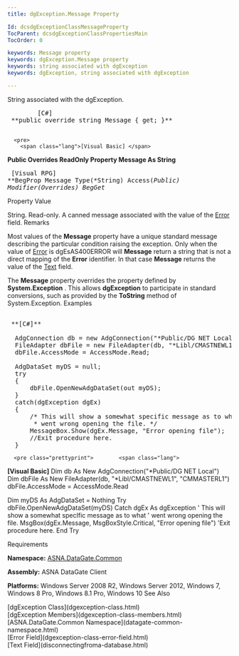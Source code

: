 ```yaml
---
title: dgException.Message Property

Id: dcsdgExceptionClassMessageProperty
TocParent: dcsdgExceptionClassPropertiesMain
TocOrder: 0

keywords: Message property
keywords: dgException.Message property
keywords: string associated with dgException
keywords: dgException, string associated with dgException

---
```


String associated with the dgException. 
<pre>
        <span class="lang">[C#]</span>
 **public override string Message { get; }** 
      </pre>
      <pre>
        <span class="lang">[Visual Basic] </span>
 **Public Overrides ReadOnly Property Message As String** 
      </pre>
      <pre class="prettyprint">
        <span class="lang">[Visual RPG]</span>
 **BegProp Message Type(*String) Access(*Public) Modifier(*Overrides)
   BegGet** 
      </pre>

Property Value

String. Read-only. A canned message associated with the value of the [ Error](dgexception-class-error-field.html) field. 
Remarks

Most values of the <span> **Message** </span> property have a unique standard message describing the particular condition raising the exception. Only when the value of [ Error](dgexception-class-error-field.html) is dgEsAS400ERROR will <span> **Message** </span> return a string that is not a direct mapping of the **Error** identifier. In that case **Message** returns the value of the [ Text](disconnectingfroma-database.html) field.

The <span> **Message** </span> property overrides the property defined by <span> **System.Exception** </span>. This allows **dgException** to participate in standard conversions, such as provided by the <span> **ToString** </span> method of <span>System.Exception</span>.
Examples

<pre class="prettyprint">        <span class="lang">
 **[C#]** 
        </span>
  AdgConnection db = new AdgConnection("*Public/DG NET Local");
  FileAdapter dbFile = new FileAdapter(db, "*Libl/CMASTNEWL1", "CMMASTERL1");
  dbFile.AccessMode = AccessMode.Read;

  AdgDataSet myDS = null;
  try
  {
      dbFile.OpenNewAdgDataSet(out myDS);
  }
  catch(dgException dgEx)
  {
      /* This will show a somewhat specific message as to what 
       * went wrong opening the file. */
      MessageBox.Show(dgEx.Message, "Error opening file");
      //Exit procedure here.
  }
</pre>
      <pre class="prettyprint">        <span class="lang">
 **[Visual Basic]** 
        </span>
  Dim db As New AdgConnection("*Public/DG NET Local")
  Dim dbFile As New FileAdapter(db, "*Libl/CMASTNEWL1", "CMMASTERL1")
  dbFile.AccessMode = AccessMode.Read

  Dim myDS As AdgDataSet = Nothing
  Try
      dbFile.OpenNewAdgDataSet(myDS)
  Catch dgEx As dgException
      ' This will show a somewhat specIfic message as to what 
      ' went wrong opening the file. 
      MsgBox(dgEx.Message, MsgBoxStyle.Critical, "Error opening file")
      'Exit procedure here.
  End Try</pre>

Requirements

**Namespace:** [ ASNA.DataGate.Common](datagate-common-namespace.html) 

**Assembly:** ASNA DataGate Client

**Platforms:** Windows Server 2008 R2, Windows Server 2012, Windows 7, Windows 8 Pro, Windows 8.1 Pro, Windows 10
See Also

<dl />
      [dgException Class](dgexception-class.html)
      <br />
      [dgException Members](dgexception-class-members.html)
      <br />
      [ASNA.DataGate.Common Namespace](datagate-common-namespace.html)
      <br />
      [Error Field](dgexception-class-error-field.html)
      <br />
      [Text Field](disconnectingfroma-database.html)

